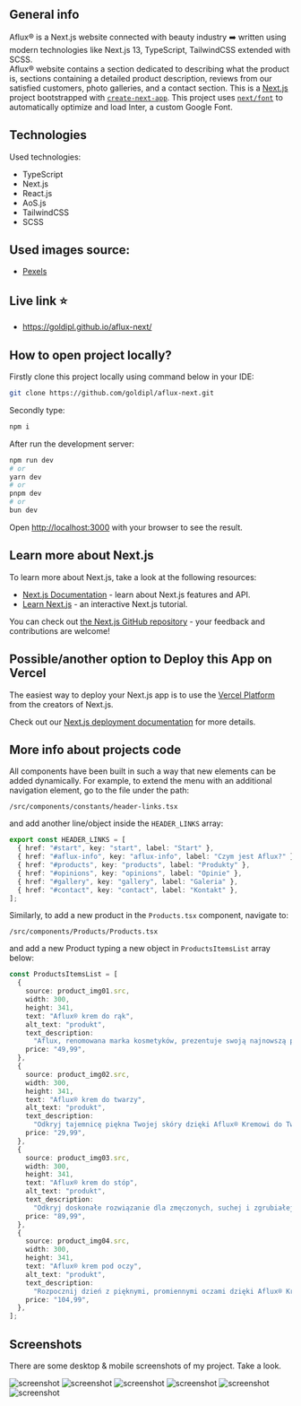 ## General info

Aflux® is a Next.js website connected with beauty industry ➡️ written using modern technologies like Next.js 13, TypeScript, TailwindCSS extended with SCSS.  
Aflux® website contains a section dedicated to describing what the product is, sections containing a detailed product description, reviews from our satisfied customers, photo galleries, and a contact section.
This is a [Next.js](https://nextjs.org/) project bootstrapped with [`create-next-app`](https://github.com/vercel/next.js/tree/canary/packages/create-next-app).
This project uses [`next/font`](https://nextjs.org/docs/basic-features/font-optimization) to automatically optimize and load Inter, a custom Google Font.

## Technologies

Used technologies:

- TypeScript
- Next.js
- React.js
- AoS.js
- TailwindCSS
- SCSS

## Used images source:

- [Pexels](https://www.pexels.com/)

## Live link :star:

- https://goldipl.github.io/aflux-next/

## How to open project locally?

Firstly clone this project locally using command below in your IDE:

```bash
git clone https://github.com/goldipl/aflux-next.git
```

Secondly type:

```bash
npm i
```

After run the development server:

```bash
npm run dev
# or
yarn dev
# or
pnpm dev
# or
bun dev
```

Open [http://localhost:3000](http://localhost:3000) with your browser to see the result.

## Learn more about Next.js

To learn more about Next.js, take a look at the following resources:

- [Next.js Documentation](https://nextjs.org/docs) - learn about Next.js features and API.
- [Learn Next.js](https://nextjs.org/learn) - an interactive Next.js tutorial.

You can check out [the Next.js GitHub repository](https://github.com/vercel/next.js/) - your feedback and contributions are welcome!

## Possible/another option to Deploy this App on Vercel

The easiest way to deploy your Next.js app is to use the [Vercel Platform](https://vercel.com/new?utm_medium=default-template&filter=next.js&utm_source=create-next-app&utm_campaign=create-next-app-readme) from the creators of Next.js.

Check out our [Next.js deployment documentation](https://nextjs.org/docs/deployment) for more details.

## More info about projects code

All components have been built in such a way that new elements can be added dynamically.
For example, to extend the menu with an additional navigation element, go to the file under the path:

```
/src/components/constants/header-links.tsx
```

and add another line/object inside the `HEADER_LINKS` array:

```typescript
export const HEADER_LINKS = [
  { href: "#start", key: "start", label: "Start" },
  { href: "#aflux-info", key: "aflux-info", label: "Czym jest Aflux?" },
  { href: "#products", key: "products", label: "Produkty" },
  { href: "#opinions", key: "opinions", label: "Opinie" },
  { href: "#gallery", key: "gallery", label: "Galeria" },
  { href: "#contact", key: "contact", label: "Kontakt" },
];
```

Similarly, to add a new product in the `Products.tsx` component, navigate to:

```
/src/components/Products/Products.tsx
```

and add a new Product typing a new object in `ProductsItemsList` array below:

```typescript
const ProductsItemsList = [
  {
    source: product_img01.src,
    width: 300,
    height: 341,
    text: "Aflux® krem do rąk",
    alt_text: "produkt",
    text_description:
      "Aflux, renomowana marka kosmetyków, prezentuje swoją najnowszą propozycję - krem do rąk o niezrównanej jakości i skuteczności. Ten wyjątkowy produkt został stworzony z myślą o pielęgnacji skóry dłoni, dbając jednocześnie o nawilżenie, odżywienie i ochronę. Formuła kremu została opracowana z użyciem najwyższej jakości składników, które doskonale pielęgnują i regenerują skórę. Bogate w substancje odżywcze i witaminy, krem głęboko nawilża skórę, przywracając jej elastyczność i miękkość. Dzięki zawartości naturalnych ekstraktów roślinnych, zapewnia on intensywną regenerację nawet najbardziej wysuszonej skóry.",
    price: "49,99",
  },
  {
    source: product_img02.src,
    width: 300,
    height: 341,
    text: "Aflux® krem do twarzy",
    alt_text: "produkt",
    text_description:
      "Odkryj tajemnicę piękna Twojej skóry dzięki Aflux® Kremowi do Twarzy - innowacyjnemu rozwiązaniu, które łączy w sobie potęgę naturalnych składników i zaawansowanej technologii kosmetycznej. Nasz krem to nie tylko produkt pielęgnacyjny, to codzienna dawka luksusu i blasku dla Twojej cery. Jego unikalna formuła opiera się na starannie dobranych składnikach pochodzenia roślinnego, bogatych w witaminy, minerały oraz przeciwutleniacze. Dzięki zawartości organicznych ekstraktów roślinnych, olejków eterycznych i substancji odżywczych, nasz krem nawilża, regeneruje oraz chroni skórę przed działaniem szkodliwych czynników zewnętrznych. Dzięki regularnemu stosowaniu zauważysz redukcję drobnych linii i zmarszczek, a Twoja cera odzyska blask i elastyczność. Bez względu na Twój typ cery - suchą, tłustą, mieszana czy wrażliwą - nasz krem doskonale się sprawdzi. Jest idealnym wyborem dla osób poszukujących naturalnego i skutecznego sposobu pielęgnacji skóry. Rozkoszuj się chwilą pielęgnacji i daj swojej skórze to, na co zasługuje - Aflux® Krem do Twarzy. Dołącz do tysięcy zadowolonych użytkowników i odkryj sekret zdrowej, pięknej skóry z Aflux®!",
    price: "29,99",
  },
  {
    source: product_img03.src,
    width: 300,
    height: 341,
    text: "Aflux® krem do stóp",
    alt_text: "produkt",
    text_description:
      "Odkryj doskonałe rozwiązanie dla zmęczonych, suchej i zgrubiałej skóry stóp - Aflux® Krem do Stóp. Nasz krem to nie tylko produkt pielęgnacyjny, to prawdziwa terapia dla Twoich stóp, które codziennie narażone są na intensywne obciążenia. Dzięki unikalnej formule opartej na naturalnych składnikach, w tym na olejach roślinnych, masłach i ekstraktach roślinnych, nasz krem zapewnia intensywne nawilżenie, odżywienie i regenerację skóry stóp. Jego lekka konsystencja szybko się wchłania, pozostawiając uczucie komfortu i gładkości. Z Aflux® Kremem do Stóp przywrócisz swoim stopom miękkość, elastyczność i zdrowy wygląd, czyniąc je gotowymi na kolejne wyzwania dnia codziennego. Daj swoim stopom zasłużoną pielęgnację, korzystając z bogactwa natury w połączeniu z zaawansowaną technologią kosmetyczną - dołącz do tych, którzy doceniają piękno i zdrowie stóp z Aflux®!",
    price: "89,99",
  },
  {
    source: product_img04.src,
    width: 300,
    height: 341,
    text: "Aflux® krem pod oczy",
    alt_text: "produkt",
    text_description:
      "Rozpocznij dzień z pięknymi, promiennymi oczami dzięki Aflux® Kremowi Pod Oczy - wyjątkowemu rozwiązaniu pielęgnacyjnemu, które rewitalizuje, nawilża i odmładza delikatną skórę wokół oczu. Nasz krem to nie tylko produkt kosmetyczny, to właściwa dawka pielęgnacji, która przywraca świeżość i blask Twojemu spojrzeniu. Dzięki zaawansowanej formule opartej na składnikach pochodzenia roślinnego, w tym na ekstraktach roślinnych, witaminach i peptydach, Aflux® Krem Pod Oczy redukuje widoczność cieni i worków pod oczami, wygładza drobne linie i zmarszczki, oraz eliminuje oznaki zmęczenia. Lekka konsystencja kremu delikatnie się wchłania, nie obciążając skóry, zapewniając uczucie komfortu i świeżości. Pozwól swoim oczom odzyskać blask i witalność, dbając o nie codziennie z Aflux® Kremem Pod Oczy - odkryj tajemnicę młodszego, bardziej promiennego spojrzenia już dziś!",
    price: "104,99",
  },
];
```

## Screenshots

There are some desktop & mobile screenshots of my project. Take a look.

![screenshot](./screenshots/aflux_screenshot01.jpg)
![screenshot](./screenshots/aflux_screenshot02.jpg)
![screenshot](./screenshots/aflux_screenshot03.jpg)
![screenshot](./screenshots/aflux_screenshot04.jpg)
![screenshot](./screenshots/aflux_screenshot05.jpg)
![screenshot](./screenshots/aflux_screenshot06.jpg)
